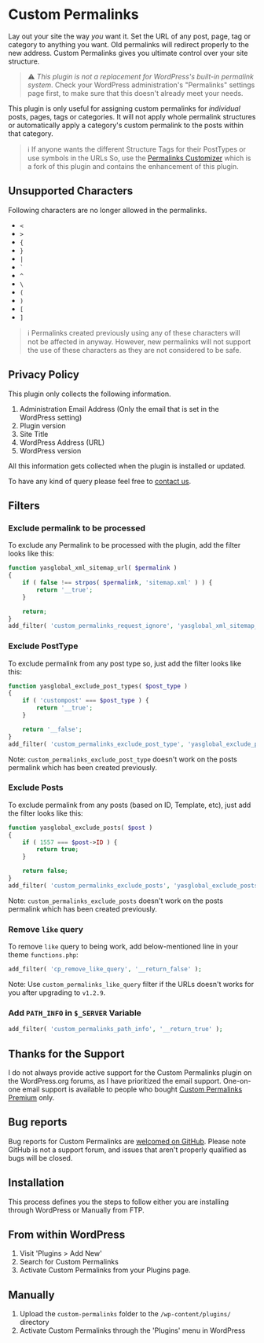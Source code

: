# Custom Permalinks

Lay out your site the way *you* want it. Set the URL of any post, page, tag or category to 
anything you want. Old permalinks will redirect properly to the new address. Custom 
Permalinks gives you ultimate control over your site structure.

> :warning: *This plugin is not a replacement for WordPress's built-in permalink system*. 
> Check your WordPress administration's "Permalinks" settings page first, to make sure that 
> this doesn't already meet your needs.

This plugin is only useful for assigning custom permalinks for *individual* posts, pages, 
tags or categories. It will not apply whole permalink structures or automatically apply a 
category's custom permalink to the posts within that category.

> :information_source: If anyone wants the different Structure Tags for their PostTypes or use 
> symbols in the URLs So, use the 
> [Permalinks Customizer](https://wordpress.org/plugins/permalinks-customizer/) which is a
> fork of this plugin and contains the enhancement of this plugin.

## Unsupported Characters

Following characters are no longer allowed in the permalinks. 

* `<`
* `>`
* `{`
* `}`
* `|`
* <code>`</code>
* `^`
* `\`
* `(`
* `)`
* `[`
* `]`

> :information_source: Permalinks created previously using any of these characters will               
> not be affected in anyway. However, new permalinks will not support the use of these 
> characters  as they are not considered to be safe.

## Privacy Policy

This plugin only collects the following information.

1.  Administration Email Address (Only the email that is set in the WordPress setting)
2.  Plugin version
3.  Site Title
4.  WordPress Address (URL)
5.  WordPress version

All this information gets collected when the plugin is installed or updated.

To have any kind of query please feel free to 
[contact us](https://www.custompermalinks.com/contact-us/).

## Filters

### Exclude permalink to be processed

To exclude any Permalink to be processed with the plugin, add the filter looks like this:
```php
function yasglobal_xml_sitemap_url( $permalink )
{
    if ( false !== strpos( $permalink, 'sitemap.xml' ) ) {
        return '__true';
    }

    return;
}
add_filter( 'custom_permalinks_request_ignore', 'yasglobal_xml_sitemap_url' );
```

### Exclude PostType

To exclude permalink from any post type so, just add the filter looks like this:
```php
function yasglobal_exclude_post_types( $post_type )
{
    if ( 'custompost' === $post_type ) {
        return '__true';
    }

    return '__false';
}
add_filter( 'custom_permalinks_exclude_post_type', 'yasglobal_exclude_post_types' );
```

Note: `custom_permalinks_exclude_post_type` doesn't work on the posts permalink 
which has been created previously.

### Exclude Posts

To exclude permalink from any posts (based on ID, Template, etc), just add the filter looks
like this:
```php
function yasglobal_exclude_posts( $post )
{
    if ( 1557 === $post->ID ) {
        return true;
    }

    return false;
}
add_filter( 'custom_permalinks_exclude_posts', 'yasglobal_exclude_posts' );
```
Note: `custom_permalinks_exclude_posts` doesn't work on the posts permalink which 
has been created previously.

### Remove `like` query

To remove `like` query to being work, add below-mentioned line in your theme 
`functions.php`:

```php
add_filter( 'cp_remove_like_query', '__return_false' );
```

Note: Use `custom_permalinks_like_query` filter if the URLs doesn't works for you after 
upgrading to `v1.2.9`.

### Add `PATH_INFO` in `$_SERVER` Variable

```php
add_filter( 'custom_permalinks_path_info', '__return_true' );
```

## Thanks for the Support

I do not always provide active support for the Custom Permalinks plugin on the 
WordPress.org forums, as I have prioritized the email support. One-on-one email support 
is available to people who bought 
[Custom Permalinks Premium](https://www.custompermalinks.com/#pricing-section) only.

## Bug reports

Bug reports for Custom Permalinks are 
[welcomed on GitHub](https://github.com/samiahmedsiddiqui/custom-permalinks). Please note 
GitHub is not a support forum, and issues that aren't properly qualified as bugs will be closed.

## Installation

This process defines you the steps to follow either you are installing through WordPress 
or Manually from FTP.

## From within WordPress

1.  Visit 'Plugins > Add New'
2.  Search for Custom Permalinks
3.  Activate Custom Permalinks from your Plugins page.

## Manually

1.  Upload the `custom-permalinks` folder to the `/wp-content/plugins/` directory
2.  Activate Custom Permalinks through the 'Plugins' menu in WordPress
